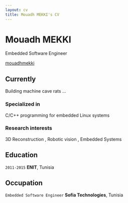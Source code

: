 ```yaml
---
layout: cv
title: Mouadh MEKKI's CV
---
```

# Mouadh MEKKI
Embedded Software Engineer

<div id="Linkedin">
<a href="linkedin.com/in/mouadhmekki"> mouadhmekki </a>
</div>

## Currently

Building machine cave rats ...

### Specialized in

C/C++ programming for embedded Linux systems


### Research interests

3D Reconstruction , Robotic vision , Embedded Systems

## Education

`2011-2015`
__ENIT__, Tunisia

## Occupation

`Embedded Software Engineer`
__Sofia Technologies__, Tunisia



